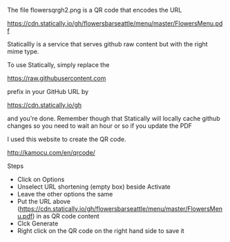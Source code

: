 The file flowersqrgh2.png is a QR code that encodes the URL 

https://cdn.statically.io/gh/flowersbarseattle/menu/master/FlowersMenu.pdf

Staticallly is a service that serves github raw content but with the right mime type.

To use Statically, simply replace the 

https://raw.githubusercontent.com 

prefix in your GitHub URL by 

https://cdn.statically.io/gh

and you're done.  Remember though that Statically will locally cache github changes so you need to wait an hour or so if you update the PDF

I used this website to create the QR code.  

http://kamocu.com/en/qrcode/

Steps

- Click on Options
- Unselect URL shortening (empty box) beside Activate
- Leave the other options the same
- Put the URL above (https://cdn.statically.io/gh/flowersbarseattle/menu/master/FlowersMenu.pdf) in as QR code content
- Clck Generate
- Right click on the QR code on the right hand side to save it
